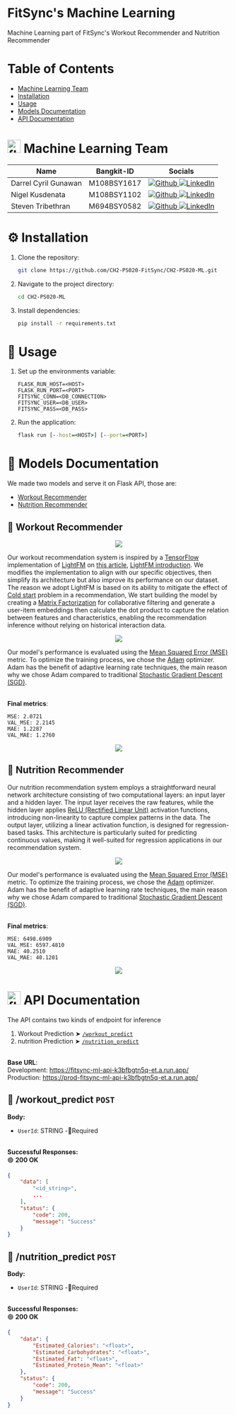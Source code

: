 # FitSync's Machine Learning
Machine Learning part of FitSync's Workout Recommender and Nutrition Recommender

# Table of Contents
* [Machine Learning Team](#-machine-learning-team)
* [Installation](#%EF%B8%8F-installation)
* [Usage](#-usage)
* [Models Documentation](#-models-documentation)
* [API Documentation](#-api-documentation)

# <img src="https://raw.githubusercontent.com/devicons/devicon/master/icons/tensorflow/tensorflow-original.svg" alt="flask" width="30" height="30"/> Machine Learning Team
<table>
    <thead>
        <tr>
            <th>Name</th>
            <th>Bangkit-ID</th>
            <th>Socials</th>
        </tr>
    </thead>
    <tbody>
        <tr>
            <td>Darrel Cyril Gunawan</td>
            <td>M108BSY1617</td>
            <td style="text-align: center;">
                <a href="https://github.com/Darrelcyril29/">
                    <img src="https://img.shields.io/badge/github-%23121011.svg?style=for-the-badge&logo=github&logoColor=white" alt="Github" />
                </a>
                <a href="https://www.linkedin.com/in/darrel-cyril-85517ba1/">
                    <img src="https://img.shields.io/badge/linkedin-%230077B5.svg?style=for-the-badge&logo=linkedin&logoColor=white" alt="LinkedIn" />
                </a>
            </td>
        </tr>
        <tr>
            <td>Nigel Kusdenata</td>
            <td>M108BSY1102</td>
            <td style="text-align: center;">
                <a href="https://github.com/NigelKus/">
                    <img src="https://img.shields.io/badge/github-%23121011.svg?style=for-the-badge&logo=github&logoColor=white" alt="Github" />
                </a>
                <a href="https://www.linkedin.com/in/nigel-kusdenata-32910528b/">
                    <img src="https://img.shields.io/badge/linkedin-%230077B5.svg?style=for-the-badge&logo=linkedin&logoColor=white" alt="LinkedIn" />
                    </a>
            </td>
        </tr>
        <tr>
            <td>Steven Tribethran</td>
            <td>M694BSY0582</td>
            <td style="text-align: center;">
                <a href="https://github.com/Insisted/">
                    <img src="https://img.shields.io/badge/github-%23121011.svg?style=for-the-badge&logo=github&logoColor=white" alt="Github" />
                </a>
                <a href="https://www.linkedin.com/in/steven-tribethran/">
                    <img src="https://img.shields.io/badge/linkedin-%230077B5.svg?style=for-the-badge&logo=linkedin&logoColor=white" alt="LinkedIn" />
                </a>
            </td>
        </tr>
    </tbody>
</table>

# ⚙️ Installation
1. Clone the repository: 
    ```bash
    git clone https://github.com/CH2-PS020-FitSync/CH2-PS020-ML.git
    ```
2. Navigate to the project directory:
    ```bash
    cd CH2-PS020-ML
    ```
3. Install dependencies:
    ```bash
    pip install -r requirements.txt
    ```

# 💼 Usage
1. Set up the environments variable:
    ```properties
    FLASK_RUN_HOST=<HOST>
    FLASK_RUN_PORT=<PORT>
    FITSYNC_CONN=<DB_CONNECTION>
    FITSYNC_USER=<DB_USER>
    FITSYNC_PASS=<DB_PASS>
    ```
2. Run the application:
    ```cmd
    flask run [--host=<HOST>] [--port=<PORT>]
    ```

# 📝 Models Documentation
We made two models and serve it on Flask API, those are:
* [Workout Recommender](#-workout-recommender)
* [Nutrition Recommender](#-nutrition-recommender)

## 💪 Workout Recommender
<p align="center">
    <img src="https://msha096.github.io/blog/assets/img/movie_dataset.png"/>
</p>

Our workout recommendation system is inspired by a [TensorFlow](https://www.tensorflow.org/) implementation of [LightFM](https://arxiv.org/abs/1507.08439) on [this article](https://towardsdatascience.com/a-performant-recommender-system-without-cold-start-problem-69bf2f0f0b9b), [LightFM introduction](https://msha096.github.io/blog/lightfm/). We modifies the implementation to align with our specific objectives, then simplify its architecture but also improve its performance on our dataset. The reason we adopt LightFM is based on its ability to mitigate the effect of [Cold start](https://en.wikipedia.org/wiki/Cold_start_(recommender_systems)) problem in a recommendation, We start building the model by creating a [Matrix Factorization](https://en.wikipedia.org/wiki/Matrix_factorization_(recommender_systems)) for collaborative filtering and generate a user-item embeddings then calculate the dot product to capture the relation between features and characteristics, enabling  the recommendation inference without relying on historical interaction data.

<p align="center">
    <img src="model\embedding_workout.png"/>
</p>

Our model's performance is evaluated using the [Mean Squared Error (MSE)](https://en.wikipedia.org/wiki/Mean_squared_error) metric. To optimize the training process, we chose the [Adam](https://golden.com/wiki/Adam_(support_vector_machine)) optimizer. Adam has the benefit of adaptive learning rate techniques, the main reason why we chose Adam compared to traditional [Stochastic Gradient Descent (SGD)](https://en.wikipedia.org/wiki/Stochastic_gradient_descent).<br/><br/>

**Final metrics**:
```
MSE: 2.0721
VAL_MSE: 2.2145
MAE: 1.2287
VAL_MAE: 1.2760
```
<p align="center">
    <img src="model\workout_embedding_error.png"/>
</p>

## 🥗 Nutrition Recommender
Our nutrition recommendation system employs a straightforward neural network architecture consisting of two computational layers: an input layer and a hidden layer. The input layer receives the raw features, while the hidden layer applies [ReLU (Rectified Linear Unit)](https://en.wikipedia.org/wiki/Rectifier_(neural_networks)) activation functions, introducing non-linearity to capture complex patterns in the data. The output layer, utilizing a linear activation function, is designed for regression-based tasks. This architecture is particularly suited for predicting continuous values, making it well-suited for regression applications in our recommendation system.

<p align="center">
    <img src="model\nutrition_reg.png"/>
</p>

Our model's performance is evaluated using the [Mean Squared Error (MSE)](https://en.wikipedia.org/wiki/Mean_squared_error) metric. To optimize the training process, we chose the [Adam](https://golden.com/wiki/Adam_(support_vector_machine)) optimizer. Adam has the benefit of adaptive learning rate techniques, the main reason why we chose Adam compared to traditional [Stochastic Gradient Descent (SGD)](https://en.wikipedia.org/wiki/Stochastic_gradient_descent).<br/><br/>

**Final metrics**:
```
MSE: 6498.6909
VAL_MSE: 6597.4810
MAE: 40.2510
VAL_MAE: 40.1201
```

<p align="center">
    <img src="model\nutrition_error.png"/>
</p>

# <img src="https://raw.githubusercontent.com/devicons/devicon/master/icons/flask/flask-original.svg" alt="flask" width="30" height="30"/> API Documentation
The API contains two kinds of endpoint for inference
1. Workout Prediction ➤ [`/workout_predict`](#-workout_predict-post)
2. nutrition Prediction ➤ [`/nutrition_predict`](#-nutrition_predict-post)

<br/>**Base URL**:<br/>
Development: https://fitsync-ml-api-k3bfbgtn5q-et.a.run.app/ <br/>
Production: https://prod-fitsync-ml-api-k3bfbgtn5q-et.a.run.app/

## 🔗 /workout_predict `POST`
**Body:**
* `UserId`: STRING -🔸Required
<br/><br/>

**Successful Responses:**<br/>
🟢 **200 OK**

```json
{
    "data": [
        "<id_string>",
        ...
    ],
    "status": {
        "code": 200,
        "message": "Success"
    }
}
```

## 🔗 /nutrition_predict `POST`
**Body:**
* `UserId`: STRING -🔸Required
<br/><br/>

**Successful Responses:**<br/>
🟢 **200 OK**

```json
{
    "data": {
        "Estimated_Calories": "<float>",
        "Estimated_Carbohydrates": "<float>",
        "Estimated_Fat": "<float>",
        "Estimated_Protein_Mean": "<float>"
    },
    "status": {
        "code": 200,
        "message": "Success"
    }
}
```

